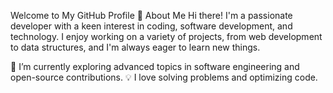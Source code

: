Welcome to My GitHub Profile 👋
About Me
Hi there! I'm a passionate developer with a keen interest in coding, software development, and technology. I enjoy working on a variety of projects, from web development to data structures, and I'm always eager to learn new things.

🌱 I’m currently exploring advanced topics in software engineering and open-source contributions.
💡 I love solving problems and optimizing code.
